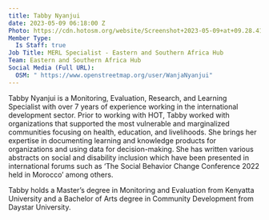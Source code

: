```yaml
---
title: Tabby Nyanjui
date: 2023-05-09 06:18:00 Z
Photo: https://cdn.hotosm.org/website/Screenshot+2023-05-09+at+09.28.41.png
Member Type:
  Is Staff: true
Job Title: MERL Specialist - Eastern and Southern Africa Hub
Team: Eastern and Southern Africa Hub
Social Media (Full URL):
  OSM: " https://www.openstreetmap.org/user/WanjaNyanjui"
---
```


Tabby Nyanjui is a Monitoring, Evaluation, Research, and Learning Specialist with over 7 years of experience working in the international development sector. Prior to working with HOT, Tabby worked with organizations that supported the most vulnerable and marginalized communities focusing on health, education, and livelihoods.  She brings her expertise in documenting learning and knowledge products for organizations and using data for decision-making. She has written various abstracts on social and disability inclusion which have been presented in international forums such as ‘The Social Behavior Change Conference 2022 held in Morocco’ among others.

Tabby holds a Master’s degree in Monitoring and Evaluation from Kenyatta University and a Bachelor of Arts degree in Community Development from Daystar University.